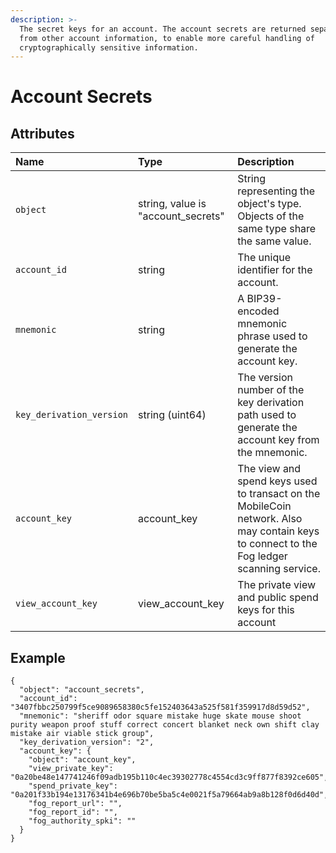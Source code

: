 ```yaml
---
description: >-
  The secret keys for an account. The account secrets are returned separately
  from other account information, to enable more careful handling of
  cryptographically sensitive information.
---
```


# Account Secrets

## Attributes

| Name | Type | Description |
| :--- | :--- | :--- |
| `object` | string, value is "account\_secrets" | String representing the object's type. Objects of the same type share the same value. |
| `account_id` | string | The unique identifier for the account. |
| `mnemonic` | string | A BIP39-encoded mnemonic phrase used to generate the account key. |
| `key_derivation_version` | string \(uint64\) | The version number of the key derivation path used to generate the account key from the mnemonic. |
| `account_key` | account\_key | The view and spend keys used to transact on the MobileCoin network. Also may contain keys to connect to the Fog ledger scanning service. |
| `view_account_key` | view\_account\_key | The private view and public spend keys for this account |

## Example

```text
{
  "object": "account_secrets",
  "account_id": "3407fbbc250799f5ce9089658380c5fe152403643a525f581f359917d8d59d52",
  "mnemonic": "sheriff odor square mistake huge skate mouse shoot purity weapon proof stuff correct concert blanket neck own shift clay mistake air viable stick group",
  "key_derivation_version": "2",
  "account_key": {
    "object": "account_key",
    "view_private_key": "0a20be48e147741246f09adb195b110c4ec39302778c4554cd3c9ff877f8392ce605",
    "spend_private_key": "0a201f33b194e13176341b4e696b70be5ba5c4e0021f5a79664ab9a8b128f0d6d40d",
    "fog_report_url": "",
    "fog_report_id": "",
    "fog_authority_spki": ""
  }
}
```
